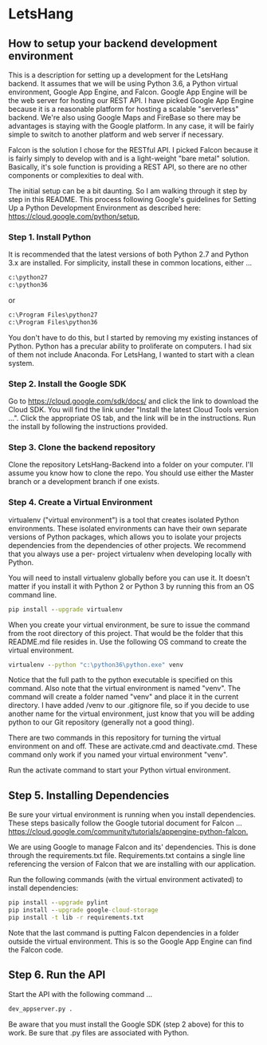 # LetsHang #

## How to setup your backend development environment ##

This is a description for setting up a development for the LetsHang backend. It assumes that
we will be using Python 3.6, a Python virtual environment, Google App Engine, and Falcon. Google App Engine
will be the web server for hosting our REST API. I have picked Google App Engine because it is
a reasonable platform for hosting a scalable "serverless" backend. We're also using Google Maps and FireBase
so there may be advantages is staying with the Google platform. In any case, it will be fairly simple
to switch to another platform and web server if necessary.

Falcon is the solution I chose for the RESTful API. I picked Falcon because it is fairly simply to
develop with and is a light-weight "bare metal" solution. Basically, it's sole function is providing
a REST API, so there are no other components or complexities to deal with.

The initial setup can be a bit daunting. So I am walking through it step by step in this README. This process
following Google's guidelines for Setting Up a Python Development Environment as described here: <https://cloud.google.com/python/setup,>

### Step 1. Install Python ###

It is recommended that the latest versions of both Python 2.7 and Python 3.x are installed. For simplicity,
install these in common locations, either ...

```.bat
c:\python27
c:\python36
```

or

```.bat
c:\Program Files\python27
c:\Program Files\python36
```

You don't have to do this, but I started by removing my existing instances of Python. Python has a precular ability to
proliferate on computers. I had six of them not include Anaconda. For LetsHang, I wanted to start with a clean system.

### Step 2. Install the Google SDK ###

Go to <https://cloud.google.com/sdk/docs/> and click the link to download the Cloud SDK. You will find the link under "Install the latest Cloud Tools version ...". Click the appropriate OS tab, and the link will be in the instructions. Run the install by following the instructions provided.

### Step 3. Clone the backend repository ###

Clone the repository LetsHang-Backend into a folder on your computer. I'll assume you know how to clone the repo. You should use either the Master branch or a development branch if one exists.

### Step 4. Create a Virtual Environment ###

virtualenv ("virtual environment") is a tool that creates isolated Python environments. These isolated environments can have their own separate versions of Python packages, which allows you to isolate your projects dependencies from the dependencies of other projects. We recommend that you always use a per- project virtualenv when developing locally with Python.

You will need to install virtualenv globally before you can use it. It doesn't matter if you install it with Python 2 or Python 3 by running this from an OS command line.

```.bat
pip install --upgrade virtualenv
```

When you create your virtual environment, be sure to issue the command from the root directory of this project. That would
be the folder that this README.md file resides in. Use the following OS command to create the virtual environment.

```.bat
virtualenv --python "c:\python36\python.exe" venv
```

Notice that the full path to the python executable is specified on this command. Also note that the virtual environment is named "venv". The command will create a folder named "venv" and place it in the current directory. I have added /venv to our .gitignore file, so if you decide to use another name for the virtual environment, just know that you will be adding python to our Git repository (generally not a good thing).

There are two commands in this repository for turning the virtual environment on and off. These are activate.cmd and deactivate.cmd. These command only work if you named your virtual environment "venv".

Run the activate command to start your Python virtual environment.

## Step 5. Installing Dependencies ##

Be sure your virtual environment is running when you install dependencies. These steps basically follow the Google tutorial document for Falcon ... <https://cloud.google.com/community/tutorials/appengine-python-falcon.>

We are using Google to manage Falcon and its' dependencies. This is done through the requirements.txt file. Requirements.txt contains a single line referencing the version of Falcon that we are installing with our application.

Run the following commands (with the virtual environment activated) to install dependencies:

```.bat
pip install --upgrade pylint
pip install --upgrade google-cloud-storage
pip install -t lib -r requirements.txt
```

Note that the last command is putting Falcon dependencies in a folder outside the virtual environment. This is so the Google App Engine can find the Falcon code.

## Step 6. Run the API ##

Start the API with the following command ...

```.bat
dev_appserver.py .
```

Be aware that you must install the Google SDK (step 2 above) for this to work. Be sure that .py files are associated with Python.